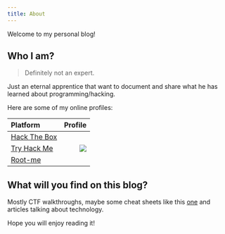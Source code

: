 ```yaml
---
title: About
---
```


Welcome to my personal blog! 

## Who I am?

> Definitely not an expert.

Just an eternal apprentice that want to document and share what he has learned about programming/hacking.

Here are some of my online profiles: 

| Platform                                                  | Profile                                                                       |
|:----------------------------------------------------------|------------------------------------------------------------------------------:|
| [Hack The Box](https://www.hackthebox.eu/profile/31944)   | <script src="https://www.hackthebox.eu/badge/31944"></script>                 |
| [Try Hack Me](https://tryhackme.com/p/amir0r)             | <img src="https://amirr0r.github.io/assets/img/badges/thm-badge.png">         |
| [Root-me](https://www.root-me.org/amirr0r)                | <script src="https://amirr0r.github.io/assets/js/rootme-badge.js"></script>   |

## What will you find on this blog?

Mostly CTF walkthroughs, maybe some cheat sheets like this [one](https://github.com/amirr0r/notes/blob/master/Infosec/pentest-cheatsheet.md#pentest-cheatsheet) and articles talking about technology.

Hope you will enjoy reading it!


<script>
    Array.from(document.querySelectorAll('td')).filter(td => td.querySelector('img')).forEach(td => td.style["text-align"] = "left");
    document.querySelector(".post-content p > img:not([style])").style.left = "0%"
</script>